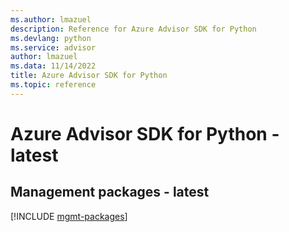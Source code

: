 ```yaml
---
ms.author: lmazuel
description: Reference for Azure Advisor SDK for Python
ms.devlang: python
ms.service: advisor
author: lmazuel
ms.data: 11/14/2022
title: Azure Advisor SDK for Python
ms.topic: reference
---
```

# Azure Advisor SDK for Python - latest

## Management packages - latest
[!INCLUDE [mgmt-packages](advisor-mgmt-index.md)]